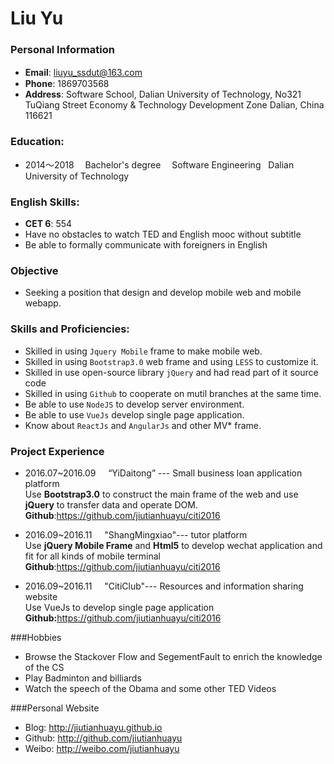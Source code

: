 # Liu Yu

### Personal Information
- **Email**: liuyu_ssdut@163.com　　　　　  
- **Phone**: 1869703568  
- **Address**: Software School, Dalian University of Technology,
No321 TuQiang Street
Economy & Technology Development Zone Dalian, China 116621

### Education:
- 2014～2018 　Bachelor's degree 　Software Engineering   Dalian University of Technology 

### English Skills:
- **CET 6**: 554   
- Have no obstacles to watch TED and English mooc without subtitle  
- Be able to formally communicate with foreigners in English

### Objective
- Seeking a position that design and develop mobile web and mobile webapp.

### Skills and Proficiencies:
- Skilled in using `Jquery Mobile` frame to make mobile web.
- Skilled in using `Bootstrap3.0` web frame and using `LESS` to customize it.
- Skilled in use open-source library `jQuery` and had read part of it source code  
- Skilled in using `Github` to cooperate on mutil branches at the same time.   
- Be able to use `NodeJS` to develop server environment.
- Be able to use `VueJs` develop single page application.
- Know about `ReactJs` and `AngularJs` and other MV* frame.	

### Project Experience	
- 2016.07~2016.09     “YiDaitong” --- Small business loan application platform  
  Use **Bootstrap3.0** to construct the main frame of the web and use **jQuery** to  transfer data and operate DOM.  
  **Github**:<https://github.com/jiutianhuayu/citi2016>
  
- 2016.09~2016.11     "ShangMingxiao"--- tutor platform  
  Use **jQuery Mobile Frame** and **Html5** to develop wechat application and fit for all kinds of mobile terminal  
  **Github**:<https://github.com/jiutianhuayu/citi2016>
  
- 2016.09~2016.11     "CitiClub"--- Resources and information sharing website  
  Use VueJs to develop single page application  
  **Github:**<https://github.com/jiutianhuayu/citi2016>
  
  
###Hobbies	  
- Browse the Stackover Flow and SegementFault to enrich the knowledge of the CS
- Play Badminton and billiards
- Watch the speech of the Obama and some other TED Videos

###Personal Website
- Blog: <http://jiutianhuayu.github.io>  
- Github: <http://github.com/jiutianhuayu>  
- Weibo: <http://weibo.com/jiutianhuayu>




